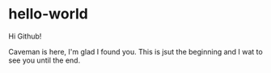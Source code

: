 # hello-world

Hi Github!

Caveman is here, I'm glad I found you.
This is jsut the beginning and I wat to see you until the end.
